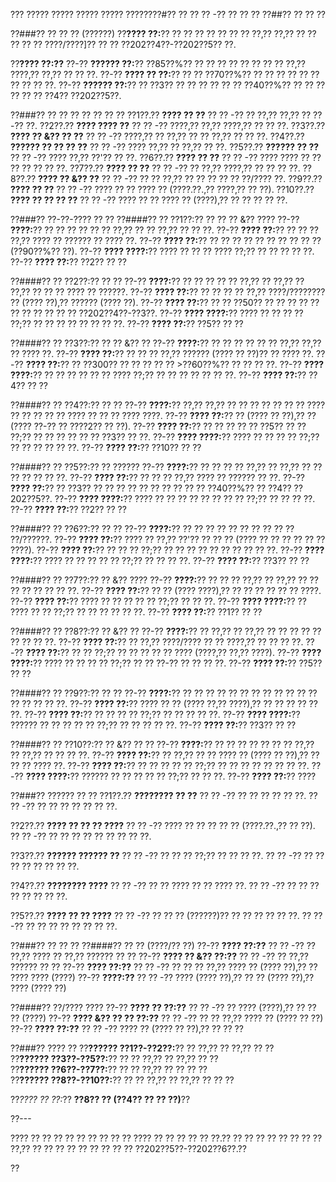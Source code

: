 ??? ????? ????? ????? ????? ????????#?? ?? ?? ?? -?? ?? ?? ??
??##?? ?? ?? ??

??###?? ?? ?? ?? (??????)
??**???? ??:**?? ?? ?? ?? ?? ?? ?? ?? ??,?? ??,?? ?? ?? ?? ?? ?? ????/????]?? ?? ?? ??202??4??-??202??5?? ??.

??**???? ??:??**
??-?? **?????? ??:**?? ??85??%?? ?? ?? ?? ?? ?? ?? ?? ?? ??,?? ????,?? ??,?? ?? ?? ??.
??-?? **???? ?? ??:**?? ?? ?? ??70??%?? ?? ?? ?? ?? ?? ?? ?? ?? ?? ??.
??-?? **?????? ??:**?? ?? ??3?? ?? ?? ?? ?? ?? ?? ??40??%?? ?? ?? ?? ?? ?? ?? ??4?? ??202??5??.

??###?? ?? ?? ?? ?? ?? ?? ??
??1??.?? **???? ?? ??**
??  ?? -?? ?? ??,?? ??,?? ?? ??-?? ??.
??2??.?? **???? ???? ??**
??  ?? -?? ????,?? ??,?? ????,?? ?? ?? ??.
??3??.?? **???? ?? &?? ?? ??**
??  ?? -?? ????,?? ?? ??,?? ?? ?? ??,?? ?? ?? ??.
??4??.?? **?????? ?? ?? ?? ??**
??  ?? -?? ???? ??,?? ?? ??,?? ?? ??.
??5??.?? **?????? ?? ??**
??  ?? -?? ???? ??,?? ??'?? ?? ??.
??6??.?? **???? ?? ??**
??  ?? -?? ???? ???? ?? ?? ?? ?? ?? ?? ??.
??7??.?? **???? ?? ??**
??  ?? -?? ?? ??,?? ????,?? ?? ?? ?? ??.
??8??.?? **???? ?? &?? ??**
??  ?? -?? ?? ?? ??,?? ?? ?? ?? ?? ?? ??/???? ??.
??9??.?? **???? ?? ??**
??  ?? -?? ???? ?? ?? ???? ?? (????.??.,?? ????,?? ?? ??).
??10??.?? **???? ?? ?? ?? ??**
??   ?? -?? ???? ?? ?? ???? ?? (????),?? ?? ?? ?? ?? ??.

??###?? ??-??-???? ?? ??
??####?? ?? ??1??:?? ?? ?? ?? &?? ????
??-?? **????:**?? ?? ?? ?? ?? ?? ?? ??,?? ?? ?? ??,?? ?? ?? ??.
??-?? **???? ??:**?? ?? ?? ?? ??,?? ???? ?? ?????? ?? ???? ??.
??-?? **???? ??:**?? ?? ?? ?? ?? ?? ?? ?? ?? ?? ?? (??90??%?? ??).
??-?? **???? ????:**?? ???? ?? ?? ?? ???? ??;?? ?? ?? ?? ?? ??.
??-?? **???? ??:**?? ??2?? ?? ??

??####?? ?? ??2??:?? ?? ??
??-?? **????:**?? ?? ?? ?? ?? ?? ??,?? ?? ??,?? ?? ??,?? ?? ?? ?? ???? ?? ??????.
??-?? **???? ??:**?? ?? ?? ?? ?? ??,?? ????/???????? ?? (???? ??),?? ?????? (???? ??).
??-?? **???? ??:**?? ?? ?? ??50?? ?? ?? ?? ?? ?? ?? ?? ?? ?? ?? ?? ??202??4??-??3??.
??-?? **???? ????:**?? ???? ?? ?? ?? ?? ??;?? ?? ?? ?? ?? ?? ?? ?? ??.
??-?? **???? ??:**?? ??5?? ?? ??

??####?? ?? ??3??:?? ?? ?? &?? ??
??-?? **????:**?? ?? ?? ?? ?? ?? ?? ??,?? ??,?? ?? ???? ??.
??-?? **???? ??:**?? ?? ?? ?? ??,?? ?????? (???? ?? ??)?? ?? ???? ??.
??-?? **???? ??:**?? ?? ??300?? ?? ?? ?? ?? ?? >??60??%?? ?? ?? ?? ??.
??-?? **???? ????:**?? ?? ?? ?? ?? ?? ?? ???? ??;?? ?? ?? ?? ?? ?? ?? ??.
??-?? **???? ??:**?? ??4?? ?? ??

??####?? ?? ??4??:?? ?? ??
??-?? **????:**?? ??,?? ??,?? ?? ?? ?? ?? ?? ?? ?? ???? ?? ?? ?? ?? ?? ???? ?? ?? ?? ???? ????.
??-?? **???? ??:**?? ?? (???? ?? ??),?? ?? (???? ??-?? ?? ????2?? ?? ??).
??-?? **???? ??:**?? ?? ?? ?? ?? ?? ??5?? ?? ?? ??;?? ?? ?? ?? ?? ?? ?? ??3?? ?? ??.
??-?? **???? ????:**?? ???? ?? ?? ?? ?? ??;?? ?? ?? ?? ?? ?? ??.
??-?? **???? ??:**?? ??10?? ?? ??

??####?? ?? ??5??:?? ?? ??????
??-?? **????:**?? ?? ?? ?? ?? ??,?? ?? ??,?? ?? ?? ?? ?? ?? ?? ??.
??-?? **???? ??:**?? ?? ?? ?? ??,?? ???? ?? ?????? ?? ??.
??-?? **???? ??:**?? ?? ??3?? ?? ?? ?? ?? ?? ?? ?? ?? ?? ?? ??40??%?? ?? ??4?? ??202??5??.
??-?? **???? ????:**?? ???? ?? ?? ?? ?? ?? ?? ?? ?? ??;?? ?? ?? ?? ??.
??-?? **???? ??:**?? ??2?? ?? ??

??####?? ?? ??6??:?? ?? ??
??-?? **????:**?? ?? ?? ?? ?? ?? ?? ?? ?? ?? ?? ??/??????.
??-?? **???? ??:**?? ???? ?? ??,?? ??'?? ?? ?? ?? (???? ?? ?? ?? ?? ?? ?? ????).
??-?? **???? ??:**?? ?? ?? ?? ??;?? ?? ?? ?? ?? ?? ?? ?? ?? ?? ??.
??-?? **???? ????:**?? ???? ?? ?? ?? ?? ?? ??;?? ?? ?? ?? ??.
??-?? **???? ??:**?? ??3?? ?? ??

??####?? ?? ??7??:?? ?? &?? ????
??-?? **????:**?? ?? ?? ?? ??,?? ?? ??,?? ?? ?? ?? ?? ?? ?? ?? ??.
??-?? **???? ??:**?? ?? ?? (???? ????),?? ?? ?? ?? ?? ?? ?? ????.
??-?? **???? ??:**?? ???? ?? ?? ?? ?? ?? ??;?? ?? ?? ??.
??-?? **???? ????:**?? ?? ???? ?? ?? ??;?? ?? ?? ?? ?? ?? ??.
??-?? **???? ??:**?? ??1?? ?? ??

??####?? ?? ??8??:?? ?? &?? ??
??-?? **????:**?? ?? ??,?? ?? ??,?? ?? ?? ?? ?? ?? ?? ?? ?? ??.
??-?? **???? ??:**?? ?? ??,?? ????/???? ?? ?? ????,?? ?? ?? ?? ??.
??-?? **???? ??:**?? ?? ?? ??;?? ?? ?? ?? ?? ?? ???? (????,?? ??,?? ????).
??-?? **???? ????:**?? ???? ?? ?? ?? ?? ??;?? ?? ?? ??-?? ?? ?? ?? ??.
??-?? **???? ??:**?? ??5?? ?? ??

??####?? ?? ??9??:?? ?? ??
??-?? **????:**?? ?? ?? ?? ?? ?? ?? ?? ?? ?? ?? ?? ?? ?? ?? ?? ?? ??.
??-?? **???? ??:**?? ???? ?? ?? (???? ??,?? ????),?? ?? ?? ?? ?? ?? ??.
??-?? **???? ??:**?? ?? ?? ?? ?? ??;?? ?? ?? ?? ?? ??.
??-?? **???? ????:**?? ?????? ?? ?? ?? ?? ?? ??;?? ?? ?? ?? ?? ??.
??-?? **???? ??:**?? ??3?? ?? ??

??####?? ?? ??10??:?? ?? &?? ?? ??
??-?? **????:**?? ?? ?? ?? ?? ?? ?? ?? ??,?? ?? ??,?? ?? ?? ?? ??.
??-?? **???? ??:**?? ?? ??,?? ?? ?? ???? ?? (???? ?? ??),?? ?? ?? ?? ???? ??.
??-?? **???? ??:**?? ?? ?? ?? ?? ?? ??;?? ?? ?? ?? ?? ?? ?? ?? ??.
??-?? **???? ????:**?? ?????? ?? ?? ?? ?? ?? ??;?? ?? ?? ??.
??-?? **???? ??:**?? ????

??###?? ?????? ?? ??
??1??.?? **???????? ?? ??**
??  ?? -?? ?? ?? ?? ?? ?? ??.
??  ?? -?? ?? ?? ?? ?? ?? ?? ??.

??2??.?? **???? ?? ?? ?? ????**
??  ?? -?? ???? ?? ?? ?? ?? ?? (????.??.,?? ?? ??).
??  ?? -?? ?? ?? ?? ?? ?? ?? ?? ?? ??.

??3??.?? **?????? ?????? ??**
??  ?? -?? ?? ?? ?? ??;?? ?? ?? ?? ??.
??  ?? -?? ?? ?? ?? ?? ?? ?? ?? ??.

??4??.?? **???????? ????**
??  ?? -?? ?? ?? ???? ?? ?? ???? ??.
??  ?? -?? ?? ?? ?? ?? ?? ?? ?? ??.

??5??.?? **???? ?? ?? ????**
??  ?? -?? ?? ?? ?? (??????)?? ?? ?? ?? ?? ?? ??.
??  ?? -?? ?? ?? ?? ?? ?? ?? ?? ??.

??###?? ?? ?? ??
??####?? ?? ?? (????/?? ??)
??-?? **???? ??:??**
?? ?? -?? ?? ??,?? ???? ?? ??,?? ?????? ?? ??
??-?? **???? ?? &?? ??:??**
?? ?? -?? ?? ??,?? ?????? ?? ??
??-?? **???? ??:??**
?? ?? -?? ?? ?? ?? ??,?? ???? ?? (???? ??),?? ?? ???? ???? (????)
??-?? **????:??**
?? ?? -?? ???? (???? ??),?? ?? ?? (???? ??),?? ???? (???? ??)

??####?? ??/???? ????
??-?? **???? ?? ??:??**
?? ?? -?? ?? ???? (????),?? ?? ?? ?? (????)
??-?? **???? &?? ?? ?? ??:??**
?? ?? -?? ?? ?? ??,?? ???? ?? (???? ?? ??)
??-?? **???? ??:??**
?? ?? -?? ???? ?? (???? ?? ??),?? ?? ?? ??

??###?? ???? ??
??**?????? ??1??-??2??:**?? ?? ??,?? ?? ??,?? ?? ??  
??**?????? ??3??-??5??:**?? ?? ?? ??,?? ?? ??,?? ?? ??  
??**?????? ??6??-??7??:**?? ?? ?? ??,?? ?? ?? ?? ??  
??**?????? ??8??-??10??:**?? ?? ?? ??,?? ?? ??,?? ?? ?? ??  

??*???? ?? ??:*?? **??8?? ?? (??4?? ?? ?? ??)**??

??---

???? ?? ?? ?? ?? ?? ?? ?? ?? ?? ???? ?? ?? ?? ?? ?? ??.?? ?? ?? ?? ?? ?? ?? ?? ?? ??,?? ?? ?? ?? ?? ?? ?? ?? ?? ?? ??202??5??-??202??6??.??

??